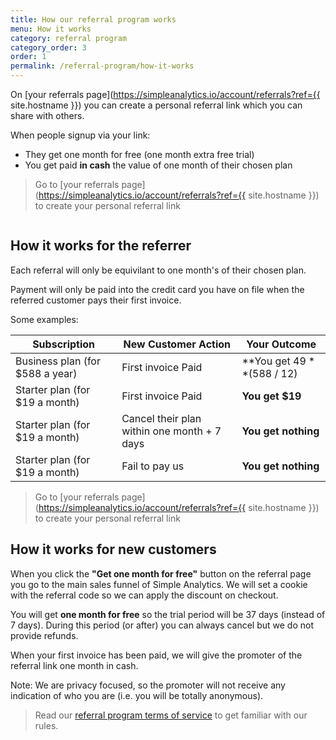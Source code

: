 ```yaml
---
title: How our referral program works
menu: How it works
category: referral program
category_order: 3
order: 1
permalink: /referral-program/how-it-works
---
```


On [your referrals page](https://simpleanalytics.io/account/referrals?ref={{ site.hostname }}) you can create a personal referral link which you can share with others. 

When people signup via your link:
- They get one month for free (one month extra free trial)
- You get paid **in cash** the value of one month of their chosen plan

> Go to [your referrals page](https://simpleanalytics.io/account/referrals?ref={{ site.hostname }}) to create your personal referral link

<img class="undraw-svg" src="/images/undraw-hang-out.svg" alt="">

## How it works for the referrer

Each referral will only be equivilant to one month's of their chosen plan. 

Payment will only be paid into the credit card you have on file when the referred customer pays their first invoice.

Some examples:

| Subscription | New Customer Action | Your Outcome
| --- | --- | --- |
| Business plan (for $588 a year) | First invoice Paid | **You get $49** ($588 / 12) |
| Starter plan (for $19 a month) | First invoice Paid | **You get $19** |
| Starter plan (for $19 a month) | Cancel their plan within one month + 7 days | **You get nothing** |
| Starter plan (for $19 a month) | Fail to pay us | **You get nothing** |

> Go to [your referrals page](https://simpleanalytics.io/account/referrals?ref={{ site.hostname }}) to create your personal referral link

## How it works for new customers

When you click the **"Get one month for free"** button on the referral page you go to the main sales funnel of Simple Analytics. We will set a cookie with the referral code so we can apply the discount on checkout. 

You will get **one month for free** so the trial period will be 37 days (instead of 7 days). During this period (or after) you can always cancel but we do not provide refunds.

When your first invoice has been paid, we will give the promoter of the referral link one month in cash. 

Note: We are privacy focused, so the promoter will not receive any indication of who you are (i.e. you will be totally anonymous).


> Read our [referral program terms of service](/referral-program/terms-of-service) to get familiar with our rules.
